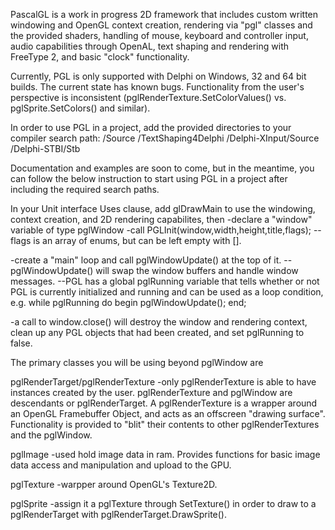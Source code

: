 PascalGL is a work in progress 2D framework that includes custom written windowing and OpenGL context creation, rendering via "pgl" classes and the provided shaders, handling of mouse, keyboard and controller input, audio capabilities through OpenAL, text shaping and rendering with FreeType 2, and basic "clock" functionality.

Currently, PGL is only supported with Delphi on Windows, 32 and 64 bit builds.
The current state has known bugs. Functionality from the user's perspective is inconsistent (pglRenderTexture.SetColorValues() vs. pglSprite.SetColors() and similar).

In order to use PGL in a project, add the provided directories to your compiler search path:
/Source
/TextShaping4Delphi
/Delphi-XInput/Source
/Delphi-STBI/Stb

Documentation and examples are soon to come, but in the meantime, you can follow the below instruction to start using PGL in a project after including the required search paths.

In your Unit interface Uses clause, add glDrawMain to use the windowing, context creation, and 2D rendering capabilites, then
-declare a "window" variable of type pglWindow
-call PGLInit(window,width,height,title,flags);
--flags is an array of enums, but can be left empty with [].

-create a "main" loop and call pglWindowUpdate() at the top of it.
--pglWindowUpdate() will swap the window buffers and handle window messages.
--PGL has a global pglRunning variable that tells whether or not PGL is currently initialized and running and can be used as a loop condition, e.g.
	while pglRunning do begin
	    pglWindowUpdate();
	end;

-a call to window.close() will destroy the window and rendering context, clean up any PGL objects that had been created, and set pglRunning to false.

The primary classes you will be using beyond pglWindow are

pglRenderTarget/pglRenderTexture
-only pglRenderTexture is able to have instances created by the user. pglRenderTexture and pglWindow are descendants or pglRenderTarget. A pglRenderTexture is a wrapper around an OpenGL Framebuffer Object, and acts as an offscreen "drawing surface". Functionality is provided to "blit" their contents to other pglRenderTextures and the pglWindow.

pglImage
-used hold image data in ram. Provides functions for basic image data access and manipulation and upload to the GPU.

pglTexture
-warpper around OpenGL's Texture2D.

pglSprite
-assign it a pglTexture through SetTexture() in order to draw to a pglRenderTarget with pglRenderTarget.DrawSprite().
	

 
